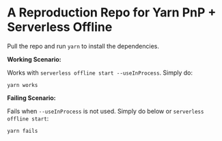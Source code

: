 # A Reproduction Repo for Yarn PnP + Serverless Offline

Pull the repo and run `yarn` to install the dependencies.

**Working Scenario:**

Works with `serverless offline start --useInProcess`. Simply do:
```
yarn works
```


**Failing Scenario:**

Fails when `--useInProcess` is not used. Simply do below or `serverless offline start`:
```
yarn fails
```
